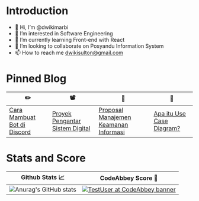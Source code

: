 <h1> Introduction </h1>

- 👋 Hi, I’m @dwikimarbi
- 👀 I’m interested in Software Engineering
- 🌱 I’m currently learning Front-end with React
- 💞️ I’m looking to collaborate on Posyandu Information System
- 📫 How to reach me [dwikisulton@gmail.com](mailto:dwikisulton@gmail.com)

<h1> Pinned Blog </h1>

✏️ | 📽️ | 📝 | :bookmark_tabs:
------------ | ------------- |  -------------  |  ------------- 
[Cara Mambuat Bot di Discord](https://dwikisulthon.blogspot.com/2021/04/cara-membuat-bot-di-discord.html) | [Proyek Pengantar Sistem Digital](https://dwikisulthon.blogspot.com/2020/12/proyek-pengantar-sistem-digital-traffic.html) | [Proposal Manajemen Keamanan Informasi](https://dwikisulthon.blogspot.com/2020/12/contoh-proposal-manajemen-proyek-sistem.html) | [Apa itu Use Case Diagram?](https://dwikisulthon.blogspot.com/2022/05/apa-itu-use-case-diagram.html)

<h1>Stats and Score</h1>

Github Stats :chart_with_upwards_trend: | CodeAbbey Score :100:
------------ | -------------
![Anurag's GitHub stats](https://github-readme-stats.vercel.app/api?username=dwikimarbi&show_icons=true&theme=tokyonight) | [![TestUser at CodeAbbey banner](https://www.codeabbey.com/index/user_banner/hanun-a.png)](https://www.codeabbey.com/index/user_profile/hanun-a)
<!---
dwikimarbi/dwikimarbi is a ✨ special ✨ repository because its `README.md` (this file) appears on your GitHub profile.
You can click the Preview link to take a look at your changes.
--->
